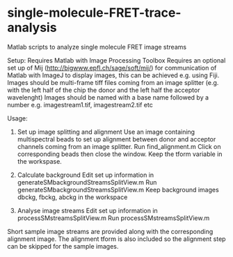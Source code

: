 # single-molecule-FRET-trace-analysis
Matlab scripts to analyze single molecule FRET image streams

Setup:
Requires Matlab with Image Processing Toolbox
Requires an optional set up of Mij (http://bigwww.epfl.ch/sage/soft/mij/) for communication of Matlab with ImageJ to display images, this can be achieved e.g. using Fiji.
Images should be multi-frame tiff files coming from an image splitter (e.g. with the left half of the chip the donor and the left half the acceptor wavelenght)
Images should be named with a base name followed by a number e.g. imagestream1.tif, imagestream2.tif etc

Usage:
1. Set up image splitting and alignment
Use an image containing multispectral beads to set up alignment between donor and acceptor channels coming from an image splitter.
Run find_alignment.m
Click on corresponding beads then close the window. Keep the tform variable in the workspase.

2. Calculate background
Edit set up information in generateSMbackgroundStreamsSplitView.m
Run generateSMbackgroundStreamsSplitView.m
Keep background images dbckg, fbckg, abckg in the workspace

3. Analyse image streams
Edit set up information in processSMstreamsSplitView.m
Run processSMstreamsSplitView.m


Short sample image streams are provided along with the corresponding alignment image.
The alignment tform is also included so the alignment step can be skipped for the sample images.
